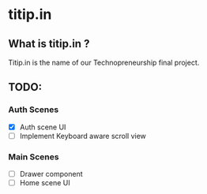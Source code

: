 # titip.in

## What is titip.in ?

Titip.in is the name of our Technopreneurship final project.

## TODO:

### Auth Scenes

- [x] Auth scene UI
- [ ] Implement Keyboard aware scroll view

### Main Scenes

- [ ] Drawer component
- [ ] Home scene UI
